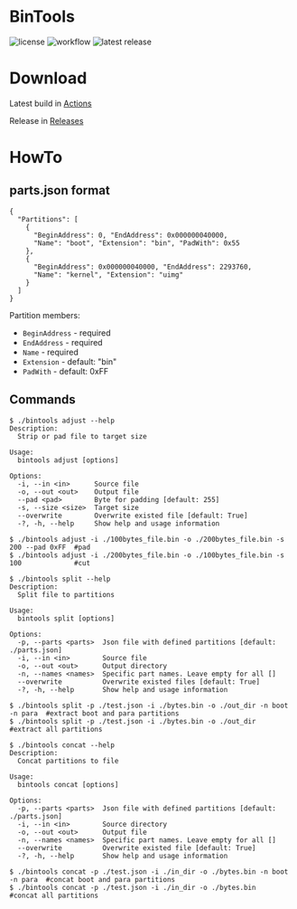 # BinTools
![license](https://img.shields.io/github/license/mixa3607/BinTools?style=flat-square)
![workflow](https://img.shields.io/github/actions/workflow/status/mixa3607/BinTools/push.yml?style=flat-square)
![latest release](https://img.shields.io/github/v/release/mixa3607/BinTools?style=flat-square)

# Download
Latest build in [Actions](../../actions)

Release in [Releases](../../releases)

# HowTo

## parts.json format
```
{
  "Partitions": [
    {
      "BeginAddress": 0, "EndAddress": 0x000000040000,
      "Name": "boot", "Extension": "bin", "PadWith": 0x55
    },
    {
      "BeginAddress": 0x000000040000, "EndAddress": 2293760,
      "Name": "kernel", "Extension": "uimg"
    }
  ]
}
```
Partition members:
- `BeginAddress` - required
- `EndAddress` - required
- `Name` - required
- `Extension` - default: "bin"
- `PadWith` - default: 0xFF


## Commands
```shell
$ ./bintools adjust --help
Description:
  Strip or pad file to target size

Usage:
  bintools adjust [options]

Options:
  -i, --in <in>      Source file
  -o, --out <out>    Output file
  --pad <pad>        Byte for padding [default: 255]
  -s, --size <size>  Target size
  --overwrite        Overwrite existed file [default: True]
  -?, -h, --help     Show help and usage information

$ ./bintools adjust -i ./100bytes_file.bin -o ./200bytes_file.bin -s 200 --pad 0xFF  #pad
$ ./bintools adjust -i ./200bytes_file.bin -o ./100bytes_file.bin -s 100             #cut
```

```shell
$ ./bintools split --help
Description:
  Split file to partitions

Usage:
  bintools split [options]

Options:
  -p, --parts <parts>  Json file with defined partitions [default: ./parts.json]
  -i, --in <in>        Source file
  -o, --out <out>      Output directory
  -n, --names <names>  Specific part names. Leave empty for all []
  --overwrite          Overwrite existed files [default: True]
  -?, -h, --help       Show help and usage information

$ ./bintools split -p ./test.json -i ./bytes.bin -o ./out_dir -n boot -n para  #extract boot and para partitions
$ ./bintools split -p ./test.json -i ./bytes.bin -o ./out_dir                  #extract all partitions
```

```shell
$ ./bintools concat --help
Description:
  Concat partitions to file

Usage:
  bintools concat [options]

Options:
  -p, --parts <parts>  Json file with defined partitions [default: ./parts.json]
  -i, --in <in>        Source directory
  -o, --out <out>      Output file
  -n, --names <names>  Specific part names. Leave empty for all []
  --overwrite          Overwrite existed file [default: True]
  -?, -h, --help       Show help and usage information
  
$ ./bintools concat -p ./test.json -i ./in_dir -o ./bytes.bin -n boot -n para  #concat boot and para partitions
$ ./bintools concat -p ./test.json -i ./in_dir -o ./bytes.bin                  #concat all partitions
```
